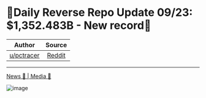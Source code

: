 🔴Daily Reverse Repo Update 09/23: $1,352.483B - New record🔴
=============================================================

| Author       | Source       | 
| :-------------: |:-------------:|
|  [u/pctracer](https://www.reddit.com/user/pctracer/) | [Reddit](https://www.reddit.com/r/Superstonk/comments/ptzzqj/daily_reverse_repo_update_0923_1352483b_new_record/) | 

---

[News 📰 | Media 📱](https://www.reddit.com/r/Superstonk/search?q=flair_name%3A%22News%20%F0%9F%93%B0%20%7C%20Media%20%F0%9F%93%B1%22&restrict_sr=1)

![image](https://user-images.githubusercontent.com/82035192/134809380-7accb13c-3854-4d54-b9f7-111fdac1cfdb.png)
